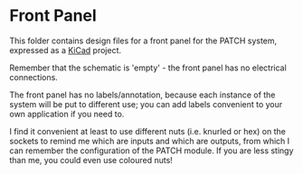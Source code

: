 # Front Panel

This folder contains design files for a front panel for the PATCH system, expressed as a [KiCad](https://www.kicad.org/) project.

Remember that the schematic is 'empty' - the front panel has no electrical connections.

The front panel has no labels/annotation, because each instance of the system will be put to different use; you can add labels convenient to your own application if you need to.

I find it convenient at least to use different nuts (i.e. knurled or hex) on the sockets to remind me which are inputs and which are outputs, from which I can remember the configuration of the PATCH module. If you are less stingy than me, you could even use coloured nuts!
